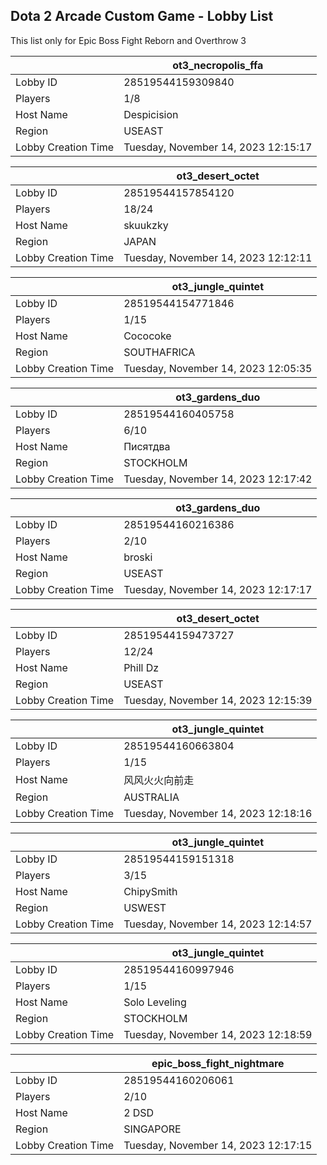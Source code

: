 ## Dota 2 Arcade Custom Game - Lobby List

This list only for Epic Boss Fight Reborn and Overthrow 3

|  | ot3_necropolis_ffa |
| ------ | ------ |
| Lobby ID | 28519544159309840 |
| Players | 1/8 |
| Host Name | Despicision |
| Region | USEAST |
| Lobby Creation Time | Tuesday, November 14, 2023 12:15:17 |


|  | ot3_desert_octet |
| ------ | ------ |
| Lobby ID | 28519544157854120 |
| Players | 18/24 |
| Host Name | skuukzky |
| Region | JAPAN |
| Lobby Creation Time | Tuesday, November 14, 2023 12:12:11 |


|  | ot3_jungle_quintet |
| ------ | ------ |
| Lobby ID | 28519544154771846 |
| Players | 1/15 |
| Host Name | Cococoke |
| Region | SOUTHAFRICA |
| Lobby Creation Time | Tuesday, November 14, 2023 12:05:35 |


|  | ot3_gardens_duo |
| ------ | ------ |
| Lobby ID | 28519544160405758 |
| Players | 6/10 |
| Host Name | Писятдва |
| Region | STOCKHOLM |
| Lobby Creation Time | Tuesday, November 14, 2023 12:17:42 |


|  | ot3_gardens_duo |
| ------ | ------ |
| Lobby ID | 28519544160216386 |
| Players | 2/10 |
| Host Name | broski |
| Region | USEAST |
| Lobby Creation Time | Tuesday, November 14, 2023 12:17:17 |


|  | ot3_desert_octet |
| ------ | ------ |
| Lobby ID | 28519544159473727 |
| Players | 12/24 |
| Host Name | Phill Dz |
| Region | USEAST |
| Lobby Creation Time | Tuesday, November 14, 2023 12:15:39 |


|  | ot3_jungle_quintet |
| ------ | ------ |
| Lobby ID | 28519544160663804 |
| Players | 1/15 |
| Host Name | 风风火火向前走 |
| Region | AUSTRALIA |
| Lobby Creation Time | Tuesday, November 14, 2023 12:18:16 |


|  | ot3_jungle_quintet |
| ------ | ------ |
| Lobby ID | 28519544159151318 |
| Players | 3/15 |
| Host Name | ChipySmith |
| Region | USWEST |
| Lobby Creation Time | Tuesday, November 14, 2023 12:14:57 |


|  | ot3_jungle_quintet |
| ------ | ------ |
| Lobby ID | 28519544160997946 |
| Players | 1/15 |
| Host Name | Solo Leveling |
| Region | STOCKHOLM |
| Lobby Creation Time | Tuesday, November 14, 2023 12:18:59 |


|  | epic_boss_fight_nightmare |
| ------ | ------ |
| Lobby ID | 28519544160206061 |
| Players | 2/10 |
| Host Name | 2 DSD |
| Region | SINGAPORE |
| Lobby Creation Time | Tuesday, November 14, 2023 12:17:15 |


